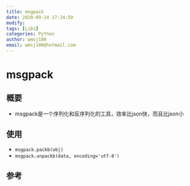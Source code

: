 ```yaml
---
title: msgpack
date: 2020-09-14 17:14:59
modify: 
tags: [Libs]
categories: Python
author: wmsj100
email: wmsj100@hotmail.com
---
```


# msgpack

## 概要

- msgpack是一个序列化和反序列化的工具，效率比json快，而且比json小

## 使用

- `msgpack.packb(obj)`
- `msgpack.unpackb(data, encoding='utf-8')`

## 参考

